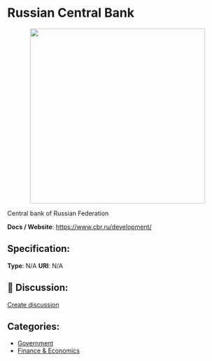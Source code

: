 # Russian Central Bank
<p align="center">
    <img width="400" src="https://raw.githubusercontent.com/apis-list/apis-list/apis/russian-federation/logo_256x256.png" />
</p>

Central bank of Russian Federation

**Docs / Website**: https://www.cbr.ru/development/

## Specification:
**Type**:  N/A 
**URI**:  N/A 

## 💬 Discussion:
[Create discussion](link)

## Categories:
- [Government](https://github.com/apis-list/apis-list#government)
- [Finance & Economics](https://github.com/apis-list/apis-list#finance-and-economics)





